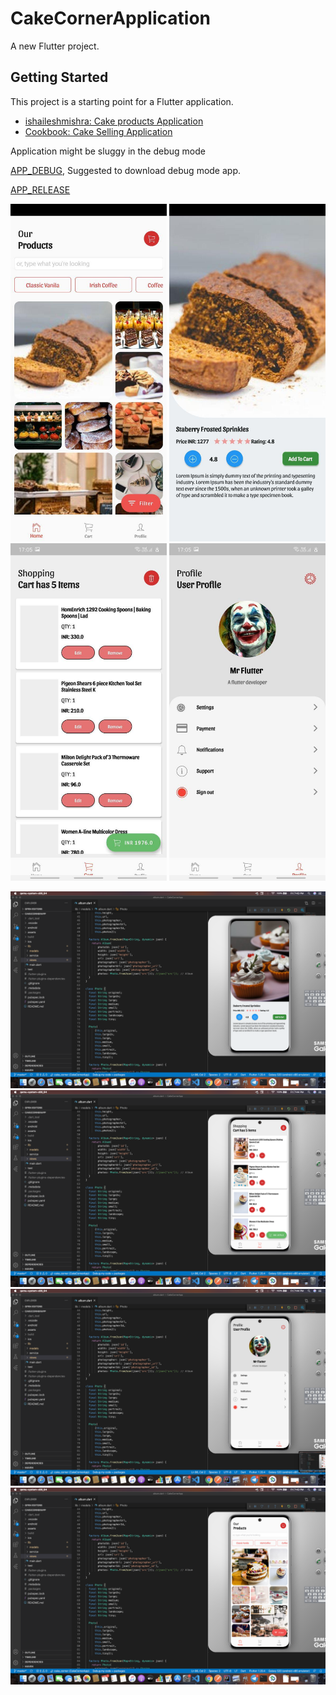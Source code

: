 # CakeCornerApplication

A new Flutter project.

## Getting Started

This project is a starting point for a Flutter application.

- [ishaileshmishra: Cake products Application](https://flutter.dev/docs/get-started/codelab)
- [Cookbook: Cake Selling Application](https://flutter.dev/docs/cookbook)

Application might be sluggy in the debug mode

[APP_DEBUG](https://github.com/ishaileshmishra/cake-app/blob/master/assets/app-debug.apk?raw=true), Suggested to download debug mode app.


[APP_RELEASE](https://github.com/ishaileshmishra/cake-app/blob/master/assets/app-release.apk?raw=true)


<img src="assets/screens/file1.jpg" width="250" height="540"> <img src="assets/screens/file2.jpg" width="250" height="540"> <img src="assets/screens/file3.jpg" width="250" height="540"> <img src="assets/screens/file4.jpg" width="250" height="540">


<img src="assets/screens/editorfile1.png"> 
<img src="assets/screens/editorfile2.png"> 
<img src="assets/screens/editorfile3.png"> 
<img src="assets/screens/editorfile4.png">